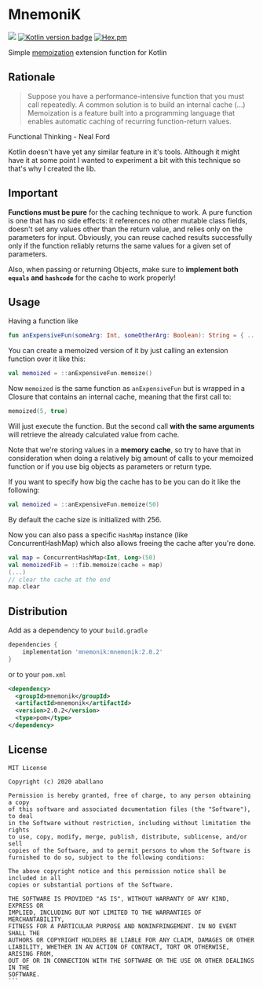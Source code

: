 # MnemoniK 
[![](https://jitpack.io/v/aballano/mnemonik.svg)](https://jitpack.io/#aballano/mnemonik)
[![Kotlin version badge](https://img.shields.io/badge/kotlin-1.3.61-blue.svg)](http://kotlinlang.org/)
  [![Hex.pm](https://img.shields.io/hexpm/l/plug.svg)](http://www.apache.org/licenses/LICENSE-2.0)

Simple [memoization](https://en.wikipedia.org/wiki/Memoization) extension function for Kotlin 


## Rationale
> Suppose you have a performance-intensive function that you must call repeatedly. 
A common solution is to build an internal cache (...) Memoization is a feature built into a programming language that enables automatic caching of recurring function-return values.

Functional Thinking - Neal Ford

Kotlin doesn't have yet any similar feature in it's tools. Although it might have it at some point I wanted to experiment a bit with this technique so that's why I created the lib. 


## Important
**Functions must be pure** for the caching technique to work. A pure function is one that has no side effects: it references no other mutable class fields, doesn't set any values other than the return value, and relies only on the parameters for input.
Obviously, you can reuse cached results successfully only if the function reliably returns the same values for a given set of parameters.

Also, when passing or returning Objects, make sure to **implement both `equals` and `hashcode`** for the cache to work properly!

## Usage
Having a function like

```kotlin
fun anExpensiveFun(someArg: Int, someOtherArg: Boolean): String = { ... }
```

You can create a memoized version of it by just calling an extension function over it like this:

```kotlin
val memoized = ::anExpensiveFun.memoize()
```

Now `memoized` is the same function as `anExpensiveFun` but is wrapped in a Closure that contains an internal cache, meaning that the first call to:
 ```kotlin
memoized(5, true)
```
Will just execute the function. But the second call **with the same arguments** will retrieve the already calculated value from cache.

Note that we're storing values in a **memory cache**, so try to have that in consideration when doing a relatively big amount of calls to your memoized function or if you use big objects as parameters or return type.

If you want to specify how big the cache has to be you can do it like the following:

```kotlin
val memoized = ::anExpensiveFun.memoize(50)
```
By default the cache size is initialized with 256.

Now you can also pass a specific `HashMap` instance (like ConcurrentHashMap) which also allows freeing the cache after you're done.

```kotlin
val map = ConcurrentHashMap<Int, Long>(50)
val memoizedFib = ::fib.memoize(cache = map)
(...)
// clear the cache at the end
map.clear
```

## Distribution

Add as a dependency to your `build.gradle`
```groovy
dependencies {
    implementation 'mnemonik:mnemonik:2.0.2'
}
```
or to your `pom.xml`

```xml
<dependency>
  <groupId>mnemonik</groupId>
  <artifactId>mnemonik</artifactId>
  <version>2.0.2</version>
  <type>pom</type>
</dependency>
```

## License

````
MIT License

Copyright (c) 2020 aballano

Permission is hereby granted, free of charge, to any person obtaining a copy
of this software and associated documentation files (the "Software"), to deal
in the Software without restriction, including without limitation the rights
to use, copy, modify, merge, publish, distribute, sublicense, and/or sell
copies of the Software, and to permit persons to whom the Software is
furnished to do so, subject to the following conditions:

The above copyright notice and this permission notice shall be included in all
copies or substantial portions of the Software.

THE SOFTWARE IS PROVIDED "AS IS", WITHOUT WARRANTY OF ANY KIND, EXPRESS OR
IMPLIED, INCLUDING BUT NOT LIMITED TO THE WARRANTIES OF MERCHANTABILITY,
FITNESS FOR A PARTICULAR PURPOSE AND NONINFRINGEMENT. IN NO EVENT SHALL THE
AUTHORS OR COPYRIGHT HOLDERS BE LIABLE FOR ANY CLAIM, DAMAGES OR OTHER
LIABILITY, WHETHER IN AN ACTION OF CONTRACT, TORT OR OTHERWISE, ARISING FROM,
OUT OF OR IN CONNECTION WITH THE SOFTWARE OR THE USE OR OTHER DEALINGS IN THE
SOFTWARE.
```
